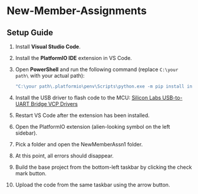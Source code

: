 # New-Member-Assignments
## Setup Guide  

1. Install **Visual Studio Code**.  
2. Install the **PlatformIO IDE** extension in VS Code.  
3. Open **PowerShell** and run the following command (replace `C:\your path\` with your actual path):  

   ```powershell
   "C:\your path\.platformio\penv\Scripts\python.exe -m pip install intelhex"

4. Install the USB driver to flash code to the MCU: [Silicon Labs USB-to-UART Bridge VCP Drivers](https://www.silabs.com/software-and-tools/usb-to-uart-bridge-vcp-drivers?tab=downloads)

5. Restart VS Code after the extension has been installed.

6. Open the PlatformIO extension (alien-looking symbol on the left sidebar).

7. Pick a folder and open the NewMemberAssn1 folder.

8. At this point, all errors should disappear.

9. Build the base project from the bottom-left taskbar by clicking the check mark button.

10. Upload the code from the same taskbar using the arrow button.
